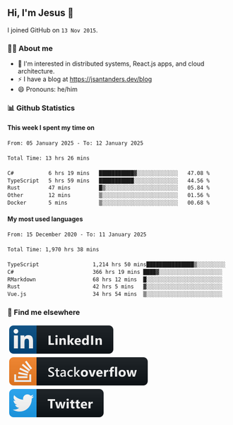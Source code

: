 ## Hi, I'm Jesus 👋

I joined GitHub on `13 Nov 2015`.

<!-- Talking about you -->

### 👨‍💻 About me

- 👦 I'm interested in distributed systems, React.js apps, and cloud architecture.
- ⚡️ I have a blog at <https://jsantanders.dev/blog>
- 😄 Pronouns: he/him

### 📊 Github Statistics

#### This week I spent my time on

<!--START_SECTION:weekly-->

```txt
From: 05 January 2025 - To: 12 January 2025

Total Time: 13 hrs 26 mins

C#           6 hrs 19 mins   ███████████▓░░░░░░░░░░░░░   47.08 %
TypeScript   5 hrs 59 mins   ███████████░░░░░░░░░░░░░░   44.56 %
Rust         47 mins         █▒░░░░░░░░░░░░░░░░░░░░░░░   05.84 %
Other        12 mins         ▒░░░░░░░░░░░░░░░░░░░░░░░░   01.56 %
Docker       5 mins          ▒░░░░░░░░░░░░░░░░░░░░░░░░   00.68 %
```

<!--END_SECTION:weekly-->

#### My most used languages

<!--START_SECTION:alltime-->

```txt
From: 15 December 2020 - To: 11 January 2025

Total Time: 1,970 hrs 38 mins

TypeScript                 1,214 hrs 50 mins███████████████▒░░░░░░░░░   61.65 %
C#                         366 hrs 19 mins ████▓░░░░░░░░░░░░░░░░░░░░   18.59 %
RMarkdown                  68 hrs 12 mins  █░░░░░░░░░░░░░░░░░░░░░░░░   03.46 %
Rust                       42 hrs 5 mins   ▓░░░░░░░░░░░░░░░░░░░░░░░░   02.14 %
Vue.js                     34 hrs 54 mins  ▒░░░░░░░░░░░░░░░░░░░░░░░░   01.77 %
```

<!--END_SECTION:alltime-->

### 📢 Find me elsewhere

<p>
  <a target="_blank" href="https://linkedin.com/in/jsantanders">
    <img src="https://github.com/jsantanders/jsantanders/blob/master/img/linkedin.svg" alt="LinkedIn" style="vertical-align:top; margin:4px">
  </a>
  
  <a target="_blank" href="https://stackoverflow.com/users/7318331/jesus-santander">
    <img src="https://github.com/jsantanders/jsantanders/blob/master/img/stackoverflow.svg" alt="StackOverflow" style="vertical-align:top; margin:4px">
  </a>
  
  <a target="_blank" href="http://twitter.com/jsantanders">
    <img src="https://github.com/jsantanders/jsantanders/blob/master/img/twitter.svg" alt="Twitter" style="vertical-align:top; margin:4px">
  </a>
</p>
